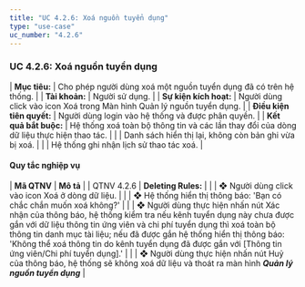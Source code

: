 ```yaml
---
title: "UC 4.2.6: Xoá nguồn tuyển dụng"
type: "use-case"
uc_number: "4.2.6"
---
```


### UC 4.2.6: Xoá nguồn tuyển dụng

| **Mục tiêu:** | Cho phép người dùng xoá một nguồn tuyển dụng đã có trên hệ thống. |
| **Tài khoản:** | Người sử dụng. |
| **Sự kiện kích hoạt:** | Người dùng click vào icon Xoá trong Màn hình Quản lý nguồn tuyển dụng. |
| **Điều kiện tiên quyết:** | Người dùng login vào hệ thống và được phân quyền. |
| **Kết quả bắt buộc:** | Hệ thống xoá toàn bộ thông tin và các lần thay đổi của dòng dữ liệu thực hiện thao tác. |
|  | Danh sách hiển thị lại, không còn bản ghi vừa bị xoá. |
|  | Hệ thống ghi nhận lịch sử thao tác xoá. |

####  Quy tắc nghiệp vụ

| **Mã QTNV** | **Mô tả** |
| QTNV 4.2.6 | **Deleting Rules:** |
|  | ❖ Người dùng click vào icon Xoá ở dòng dữ liệu. |
|  | ❖ Hệ thống hiển thị thông báo: 'Bạn có chắc chắn muốn xoá không?' |
|  | ❖ Người dùng thực hiện nhấn nút Xác nhận của thông báo, hệ thống kiểm tra nếu kênh tuyển dụng này chưa được gắn với dữ liệu thông tin ứng viên và chi phí tuyển dụng thì xoá toàn bộ thông tin danh mục tài liệu; nếu đã được gắn hệ thống hiển thị thông báo: 'Không thể xoá thông tin do kênh tuyển dụng đã được gắn với \[Thông tin ứng viên/Chi phí tuyển dụng\].' |
|  | ❖ Người dùng thực hiện nhấn nút Huỷ của thông báo, hệ thống sẽ không xoá dữ liệu và thoát ra màn hình ***Quản lý nguồn tuyển dụng*** |
